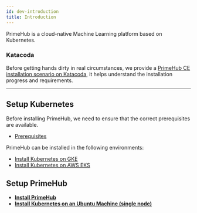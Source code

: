 ```yaml
---
id: dev-introduction
title: Introduction
---
```


PrimeHub is a cloud-native Machine Learning platform based on Kubernetes.

### Katacoda

Before getting hands dirty in real circumstances, we provide a [PrimeHub CE installation scenario on Katacoda](https://www.katacoda.com/infuseai), it helps understand the installation progress and requirements.

---

## Setup Kubernetes

Before installing PrimeHub, we need to ensure that the correct prerequisites are available.

- [Prerequisites](getting_started/prerequisites.md)

PrimeHub can be installed in the following environments:

- [Install Kubernetes on GKE](getting_started/kubernetes_on_gke)
- [Install Kubernetes on AWS EKS](getting_started/kubernetes_on_eks)

## Setup PrimeHub

- **[Install PrimeHub](getting_started/install_primehub.md)**
- **[Install Kubernetes on an Ubuntu Machine (single node)](getting_started/kubernetes_on_ubuntu_machine.md)**


